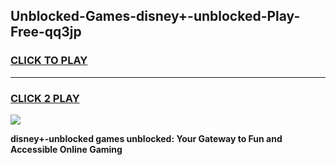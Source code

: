 
## Unblocked-Games-disney+-unblocked-Play-Free-qq3jp
<h3>
<a href="https://premium76.site?title=disney+-unblocked&ref=23A">CLICK TO PLAY</a></h3>
<hr>

<h3>
<a href="https://premium76.site?title=disney+-unblocked&ref=23A">CLICK 2 PLAY</a>
  
</h3>

<a href="https://premium76.site?title=disney+-unblocked&ref=23A"><img src="https://clearcache.store/games.png"></a>


**disney+-unblocked games unblocked: Your Gateway to Fun and Accessible Online Gaming**

